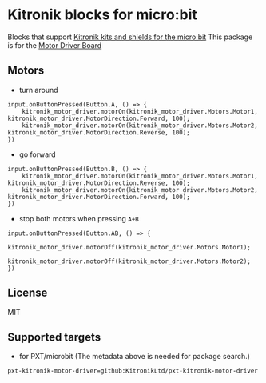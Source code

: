 # Kitronik blocks for micro:bit

Blocks that support [Kitronik kits and shields for the micro:bit](https://www.kitronik.co.uk/microbit.html)
This package is for the [Motor Driver Board](https://www.kitronik.co.uk/5620-motor-driver-board-for-the-bbc-microbit-v2.html)

## Motors

* turn around

```blocks
input.onButtonPressed(Button.A, () => {
    kitronik_motor_driver.motorOn(kitronik_motor_driver.Motors.Motor1, kitronik_motor_driver.MotorDirection.Forward, 100);
    kitronik_motor_driver.motorOn(kitronik_motor_driver.Motors.Motor2, kitronik_motor_driver.MotorDirection.Reverse, 100);
})
```

* go forward

```blocks
input.onButtonPressed(Button.B, () => {
    kitronik_motor_driver.motorOn(kitronik_motor_driver.Motors.Motor1, kitronik_motor_driver.MotorDirection.Reverse, 100);
    kitronik_motor_driver.motorOn(kitronik_motor_driver.Motors.Motor2, kitronik_motor_driver.MotorDirection.Forward, 100);
})
```

* stop both motors when pressing ``A+B``

```blocks
input.onButtonPressed(Button.AB, () => {
    kitronik_motor_driver.motorOff(kitronik_motor_driver.Motors.Motor1);
    kitronik_motor_driver.motorOff(kitronik_motor_driver.Motors.Motor2);
})
```

## License

MIT

## Supported targets

* for PXT/microbit
(The metadata above is needed for package search.)

```package
pxt-kitronik-motor-driver=github:KitronikLtd/pxt-kitronik-motor-driver
```
